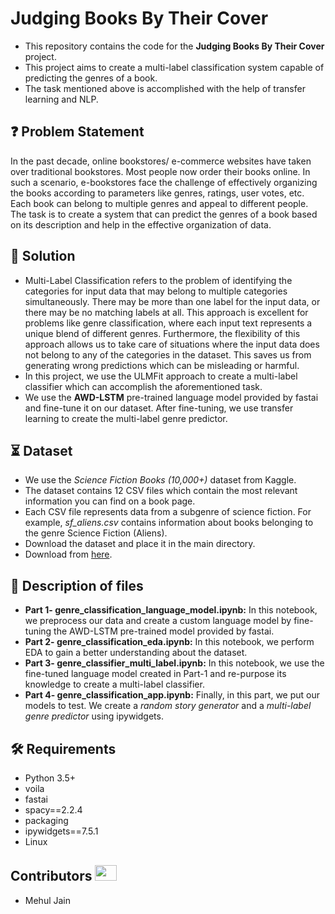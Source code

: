 # Judging Books By Their Cover  

- This repository contains the code for the **Judging Books By Their Cover** project.
- This project aims to create a multi-label classification system capable of predicting the genres of a book.
- The task mentioned above is accomplished with the help of transfer learning and NLP.

## :question: Problem Statement
In the past decade, online bookstores/ e-commerce websites have taken over traditional bookstores. Most people now order their books online.  In such a scenario, e-bookstores face the challenge of effectively organizing the books according to parameters like genres, ratings, user votes, etc. Each book can belong to multiple genres and appeal to different people. The task is to create a system that can predict the genres of a book based on its description and help in the effective organization of data.  


## 📝 Solution
- Multi-Label Classification refers to the problem of identifying the categories for input data that may belong to multiple categories simultaneously. There may be more than one label for the input data, or there may be no matching labels at all. This approach is excellent for problems like genre classification, where each input text represents a unique blend of different genres. Furthermore, the flexibility of this approach allows us to take care of situations where the input data does not belong to any of the categories in the dataset. This saves us from generating wrong predictions which can be misleading or harmful.
- In this project, we use the ULMFit approach to create a multi-label classifier which can accomplish the aforementioned task.
- We use the **AWD-LSTM** pre-trained language model provided by fastai and fine-tune it on our dataset. After fine-tuning, we use transfer learning to create the multi-label genre predictor. 

## ⏳ Dataset
- We use the *Science Fiction Books (10,000+)* dataset from Kaggle.
- The dataset contains 12 CSV files which contain the most relevant information you can find on a book page.
- Each CSV file represents data from a subgenre of science fiction. For example, *sf_aliens.csv* contains information about books belonging to the genre Science Fiction (Aliens).
- Download the dataset and place it in the main directory.
- Download from [here](https://www.kaggle.com/tanguypledel/science-fiction-books-subgenres?select=sf_alternate_history.csv).

## 📝 Description of files
- **Part 1- genre_classification_language_model.ipynb:** In this notebook, we preprocess our data and create a custom language model by fine-tuning the AWD-LSTM pre-trained model provided by fastai.
- **Part 2- genre_classification_eda.ipynb:** In this notebook, we perform EDA to gain a better understanding about the dataset.
- **Part 3- genre_classifier_multi_label.ipynb:** In this notebook, we use the fine-tuned language model created in Part-1 and re-purpose its knowledge to create a multi-label classifier.
- **Part 4- genre_classification_app.ipynb:** Finally, in this part, we put our models to test. We create a *random story generator* and a *multi-label genre predictor* using ipywidgets.

## :hammer_and_wrench: Requirements
* Python 3.5+
* voila
* fastai
* spacy==2.2.4
* packaging
* ipywidgets==7.5.1
* Linux

## Contributors <img src="https://raw.githubusercontent.com/TheDudeThatCode/TheDudeThatCode/master/Assets/Developer.gif" width=35 height=25> 
- Mehul Jain
